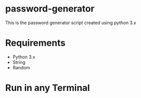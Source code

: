 # password-generator
This is the password generator script created using python 3.x

# Requirements
- Python 3.x
- String
- Random

# Run in any Terminal
